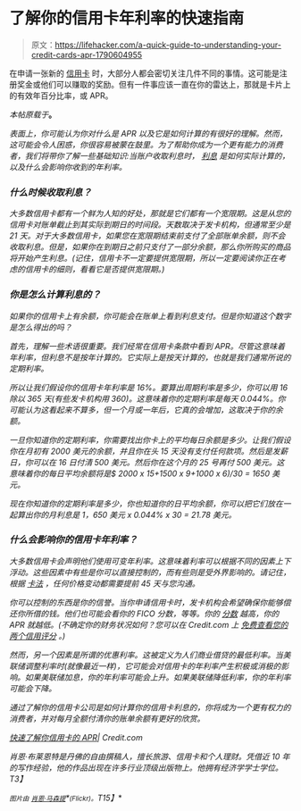 # 了解你的信用卡年利率的快速指南

> 原文：<https://lifehacker.com/a-quick-guide-to-understanding-your-credit-cards-apr-1790604955>

在申请一张新的 [信用卡](https://www.credit.com/credit-cards/) 时，大部分人都会密切关注几件不同的事情。这可能是注册奖金或他们可以赚取的奖励。但有一件事应该一直在你的雷达上，那就是卡片上的有效年百分比率，或 APR。



*本帖原载于*[](http://blog.credit.com/2016/12/how-to-understand-credit-card-aprs-and-interest-rates-163756/)**。**

*表面上，你可能认为你对什么是 APR 以及它是如何计算的有很好的理解。然而，这可能会令人困惑，你很容易被蒙在鼓里。为了帮助你成为一个更有能力的消费者，我们将带你了解一些基础知识:当账户收取利息时， [利息](https://www.credit.com/personal-finance/how-interest-rates-work/) 是如何实际计算的，以及什么会影响你收到的年利率。*

### *什么时候收取利息？*

*大多数信用卡都有一个鲜为人知的好处，那就是它们都有一个宽限期。这是从您的信用卡对账单截止到其实际到期日的时间段。天数取决于发卡机构，但通常至少是 21 天。对于大多数信用卡，如果您在宽限期结束前支付了全部账单余额，则不会收取利息。但是，如果你在到期日之前只支付了一部分余额，那么你所购买的商品将开始产生利息。(记住，信用卡不一定要提供宽限期，所以一定要阅读你正在考虑的信用卡的细则，看看它是否提供宽限期。)*

### ***你是怎么计算利息的？***

*如果你的信用卡上有余额，你可能会在账单上看到利息支付。但是你知道这个数字是怎么得出的吗？*

*首先，理解一些术语很重要。我们经常在信用卡条款中看到 APR。尽管这意味着年利率，但利息不是按年计算的。它实际上是按天计算的，也就是我们通常所说的定期利率。*

*所以让我们假设你的信用卡年利率是 16%。要算出周期利率是多少，你可以用 16 除以 365 天(有些发卡机构用 360)。这意味着你的定期利率是每天 0.044%。你可能认为这看起来不算多，但一个月或一年后，它真的会增加，这取决于你的余额。*

*一旦你知道你的定期利率，你需要找出你卡上的平均每日余额是多少。让我们假设你在月初有 2000 美元的余额，并且你在头 15 天没有支付任何款项。然后是发薪日，你可以在 16 日付清 500 美元。然后你在这个月的 25 号再付 500 美元。这意味着你的每日平均余额将是$ 2000 x 15+1500 x 9+1000 x 6)/30 = 1650 美元。*

*现在你知道你的定期利率是多少，你也知道你的日平均余额，你可以把它们放在一起算出你的月利息是 1，650 美元 x 0.044% x 30 = 21.78 美元。*

### *什么会影响你的信用卡年利率？*

*大多数信用卡会声明他们使用可变年利率。这意味着利率可以根据不同的因素上下浮动。这些因素中有些是你可以直接控制的，而有些则是受外界影响的。请记住，根据 [卡法](http://www.consumerfinance.gov/credit-cards/credit-card-act/) ，任何价格变动都需要提前 45 天与您沟通。*

*你可以控制的东西是你的信誉。当你申请信用卡时，发卡机构会希望确保你能够偿还你所借的钱。他们也可能会看你的 FICO 分数，等等。你的 [分数](https://www.credit.com/credit-scores/what-is-a-good-credit-score/) 越高，你的 APR 就越低。(不确定你的财务状况如何？您可以在 Credit.com 上 [免费查看您的两个信用评分](https://www.credit.com/free-credit-score/) 。)*

*然而，另一个因素是所谓的优惠利率。这被定义为人们商业借贷的最低利率。当美联储调整利率时(就像最近一样)，它可能会对信用卡的年利率产生积极或消极的影响。如果美联储加息，你的年利率可能会上升。如果美联储降低利率，你的年利率可能会下降。*

*通过了解你的信用卡公司是如何计算你的信用卡利息的，你将成为一个更有权力的消费者，并对每月全额付清你的账单余额有更好的欣赏。*

*[快速了解你信用卡的 APR](http://blog.credit.com/2016/12/how-to-understand-credit-card-aprs-and-interest-rates-163756/)| Credit.com*

*肖恩·布莱恩特是丹佛的自由撰稿人，擅长旅游、信用卡和个人理财。凭借近 10 年的写作经验，他的作品出现在许多行业顶级出版物上。他拥有经济学学士学位。T3】*

**<small>图片由</small>* [*<small>肖恩·马森提</small>*](https://www.flickr.com/photos/smemon/12696032183/)*<small>(Flickr)。</small>T15】**